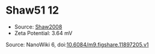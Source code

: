 <a name="material" />

# Shaw51 12
<script type="application/ld+json">
  {
    "@context": "https://schema.org/",
    "@type": "ChemicalSubstance",
    "@id": "https://egonw.github.io/nanowiki/nanowiki42.html#material",
    "http://purl.org/dc/terms/conformsTo":
      {
        "@type": "CreativeWork",
        "@id": "https://bioschemas.org/profiles/ChemicalSubstance/0.4-RELEASE/"
      },
    "identfier": "42",
    "name": "Shaw51 12",
    "url": "https://egonw.github.io/nanowiki/nanowiki42.html#material",
    "sameAs": "http://127.0.0.1/mediawiki/index.php/Special:URIResolver/Shaw51_12"
  }
</script>


* Source: [Shaw2008](articleShaw2008.md)
* Zeta Potential: 3.64 mV


Source: NanoWiki 6, doi:[10.6084/m9.figshare.11897205.v1](https://doi.org/10.6084/m9.figshare.11897205.v1)
